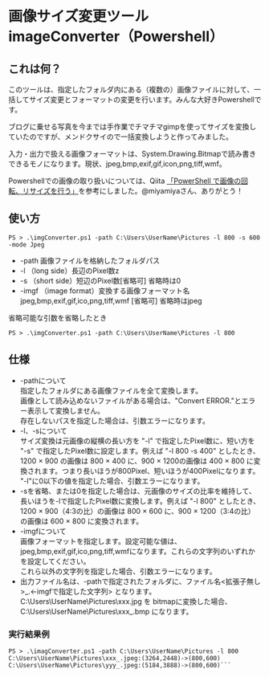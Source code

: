 # 画像サイズ変更ツール imageConverter（Powershell）

## これは何？
このツールは、指定したフォルダ内にある（複数の）画像ファイルに対して、一括してサイズ変更とフォーマットの変更を行います。みんな大好きPowershellです。  

ブログに乗せる写真を今までは手作業でチマチマgimpを使ってサイズを変換していたのですが、メンドクサイので一括変換しようと作ってみました。  

入力・出力で扱える画像フォーマットは、System.Drawing.Bitmapで読み書きできるモノになります。現状、jpeg,bmp,exif,gif,icon,png,tiff,wmf。

Powershellでの画像の取り扱いについては、Qiita [「PowerShell で画像の回転、リサイズを行う」](https://qiita.com/miyamiya/items/d1a975fb6618d46eda)を参考にしました。@miyamiyaさん、ありがとう！

## 使い方  

```
PS > .\imgConverter.ps1 -path C:\Users\UserName\Pictures -l 800 -s 600 -mode Jpeg
```  

- -path 画像ファイルを格納したフォルダパス  
- -l （long side）長辺のPixel数z  
- -s （short side）短辺のPixel数[省略可] 省略時は0   
- -imgf （image format）変換する画像フォーマット名 jpeg,bmp,exif,gif,ico,png,tiff,wmf [省略可] 省略時はjpeg 

省略可能な引数を省略したとき  

```
PS > .\imgConverter.ps1 -path C:\Users\UserName\Pictures -l 800
```  

## 仕様
- -pathについて  
  指定したフォルダにある画像ファイルを全て変換します。  
 画像として読み込めないファイルがある場合は、"Convert ERROR."とエラー表示して変換しません。  
 存在しないパスを指定した場合は、引数エラーになります。
- -l、-sについて  
  サイズ変換は元画像の縦横の長い方を "-l" で指定したPixel数に、短い方を "-s" で指定したPixel数に設定します。例えば "-l 800 -s 400" としたとき、1200 × 900 の画像は 800 × 400 に、900 × 1200の画像は 400 × 800 に変換されます。つまり長いほうが800Pixel、短いほうが400Pixelになります。  
"-l"に0以下の値を指定した場合、引数エラーになります。
- -sを省略、または0を指定した場合は、元画像のサイズの比率を維持して、長いほうを-lで指定したPixel数に変換します。例えば "-l 800" としたとき、1200 × 900（4:3の比）の画像は 800 × 600 に、900 × 1200（3:4の比）の画像は 600 × 800 に変換されます。
- -imgfについて  
  画像フォーマットを指定します。設定可能な値は、jpeg,bmp,exif,gif,ico,png,tiff,wmfになります。これらの文字列のいずれかを設定してください。  
これら以外の文字列を指定した場合、引数エラーになります。  
- 出力ファイル名は、-pathで指定されたフォルダに、ファイル名<拡張子無し>_.<-imgfで指定した文字列> となります。
 C:\Users\UserName\Pictures\xxx.jpg を bitmapに変換した場合、C:\Users\UserName\Pictures\xxx\_.bmp になります。  

### 実行結果例
 ```
 PS > .\imagConverter.ps1 -path C:\Users\UserName\Pictures -l 800
C:\Users\UserName\Pictures\xxx_.jpeg:(3264,2448)->(800,600)
C:\Users\UserName\Pictures\yyy_.jpeg:(5184,3888)->(800,600)```  